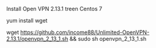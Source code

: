 Install Open VPN 2.13.1 treen Centos 7

yum install wget

wget https://github.com/income88/Unlimited-OpenVPN-2.13.1/openvpn_2_13_1.sh && sudo sh openvpn_2_13_1.sh
